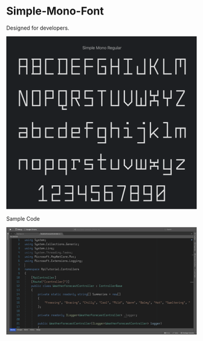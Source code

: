 # Simple-Mono-Font
Designed for developers.

![Simple Mono Font](images/simple_mono.png)

Sample Code

![Simple Mono Font](images/code.png)